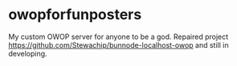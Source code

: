 # owopforfunposters
My custom OWOP server for anyone to be a god.
Repaired project https://github.com/Stewachip/bunnode-localhost-owop and still in developing.
